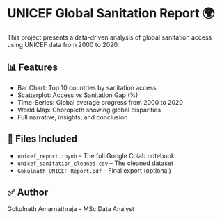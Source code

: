 # UNICEF Global Sanitation Report 🌍

This project presents a data-driven analysis of global sanitation access using UNICEF data from 2000 to 2020.

## 📊 Features

- Bar Chart: Top 10 countries by sanitation access
- Scatterplot: Access vs Sanitation Gap (%)
- Time-Series: Global average progress from 2000 to 2020
- World Map: Choropleth showing global disparities
- Full narrative, insights, and conclusion

## 📁 Files Included

- `unicef_report.ipynb` – The full Google Colab notebook
- `unicef_sanitation_cleaned.csv` – The cleaned dataset
- `Gokulnath_UNICEF_Report.pdf` – Final export (optional)

## ✅ Author
Gokulnath Amarnathraja – MSc Data Analyst  
